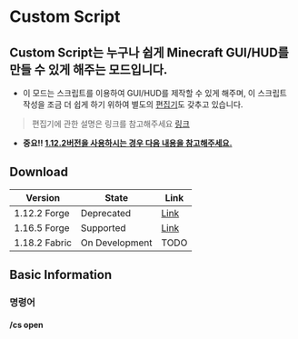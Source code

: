 # Custom Script
## Custom Script는 누구나 쉽게 Minecraft GUI/HUD를 만들 수 있게 해주는 모드입니다.
* 이 모드는 스크립트를 이용하여 GUI/HUD를 제작할 수 있게 해주며, 이 스크립트 작성을 조금 더 쉽게 하기 위하여 별도의 [편집기](https://github.com/dayo05/Script-Maker)도 갖추고 있습니다.
> 편집기에 관한 설명은 링크를 참고해주세요 [링크](https://github.com/dayo05/Script-Maker)
* **중요!! [1.12.2버전을 사용하시는 경우 다음 내용을 참고해주세요.](https://github.com/dayo05/Script-Maker#minecraft-1122-%EC%82%AC%EC%9A%A9%EC%8B%9C%EC%9D%98-%EA%B2%BD%EA%B3%A0)**

## Download
| Version | State | Link |
| --- | --- | --- |
| 1.12.2 Forge | Deprecated | [Link](https://github.com/dayo05/customscript/releases/tag/0.5) |
| 1.16.5 Forge | Supported | [Link](https://github.com/dayo05/customscript/releases/tag/0.7) |
| 1.18.2 Fabric | On Development | TODO |

## Basic Information
### 명령어
#### /cs open <player> <script> [open position]
* 지정된 플레이어(들)의 스크립트를 실행합니다. 

> 만일 open position이 지정되지 않았다면, default로 지정합니다.(처음 Editor을 키면 자동 생성되는 블럭입니다)
#### /cs hud (enable|disable) <script> <player>
* 지정된 플레이어(들)에게 hud를 표시합니다. open position은 항상 hud로 고정되있습니다.
#### /cs cache (font|image) clear <player>
* 비권장
* 지정된 플레이어(들)에게 캐싱된 이미지 혹은 폰트를 초기화합니다.
#### /cs value <player> <value-name> <value>
* 지정된 플레이어(들)에게 해당 값을 부여합니다. 상세 내용은 동적 수치를 참고해주세요.
#### /cs internal-value <value-name> <value>
* internal-value에 해당 값을 부여합니다. 상세 내용은 동적 수치를 참고해주세요.
#### /cs show-value <player> <value-name>
* 지정된 플레이어(들)에게 부여된 값을 확인합니다. 상세 내용은 동적 수치를 참고해주세요.
#### /cs show-internal-value <value-name>
* internal-value에 부여된 값을 확인합니다. 상세 내용은 동적 수치를 참고해주세요.

### 파일들의 위치
* 각 파일들은 지정된 위치에 있어야 합니다.

| 파일 종류 | 저장 위치 |
| --- | --- |
| Script | .minecraft/customscript/ |
| Font | .minecraft/assets/fonts |
| Image | .minecraft/assets/images |
| Video | .minecraft/assets/videos |

예를 들면, 만일 Button Block에서 정의한 Button Image가 test.png라면, .minecraft 밑의 assets 밑에 images 밑에 이 파일을 위치하면 됩니다.

> 폴더가 없다면 새로 만드세요!

또한 파일들은 인터넷을 통해서도 받아올 수 있습니다. 사용법은 파일이름에 웹페이지 링크 넣으면 됩니다. 상세한 내용은 Technical information을 참고해주세요.

### 동적 수치/텍스트
* GUI를 구성하다 보면, 동적으로 텍스트를 변경하거나, 버튼의 위치를 변경하는 등의 행동을 할 필요가 있습니다.
* 텍스트 내부에 `{변수명}`과 같은 형식으로 입력을 하면, 만일 이에 해당되는 변수가 있다면 그 값으로 변경해줍니다.

> Test {test}입니다. 가 있다면,
>
> /cs internal-value test "12" 명령어 실행 시 저 문자열은
>
> Test 12입니다. 로 변경되게 됩니다.
>
> 이 정보는 GUI가 열려있는 동안에도 자동 적용됩니다.

* 문자열에 스페이스가 없는 경우엔 양쪽 끝의 "를 생략 가능합니다.

* Internal-value와 일반 value간의 차이는, internal-value는 전체를 위한 수치이며, 만일 일반 value가 동시에 존재한다면, internal-value는 무시됩니다. 그러나, 일반 value는 플레이어별 수치입니다.

* 보안을 위하여 실제 값들은 GUI가 열려있는 상태에만 갱신됩니다. 이를 위하여 서버의 config 편집이 필요합니다.
```
Script=test1.sc
>Value=test1
>Value=test2

Script=test2.sc
>Value=test1
>Value=test3
```
이 설정 파일은 test1.sc는 test1, test2의 변경을 플레이어에게 전달하고, test2.sc는 test1, test3의 변경을 플레이어에게 전달하라는 의미가 됩니다.
### 랜더링 시스템
* Custom Script는 자체 랜더링 시스템을 보유하고 있습니다. 상세 내용은 Technical Information을 참고해 주세요.
* 랜더링 단계는 크게 Pre, Main, Post 3개로 나뉩니다. Pre, Main, Post 순서대로 랜더링 되며, 먼저 랜더링된 친구는 밑에 깔립니다.
* 만일 동일한 우선순위의 항목이 2개 이상 존재하는 경우 먼저 추가된 친구가 먼저 랜더링됩니다.

### Server side command
* Server side command는 매우 조심히 다루어야 합니다. 이 명령어는 서버 콘솔의 권한으로 명령어를 실행해 줍니다.
* 이 기능은 흑마법입니다. 여러 명령어를 쉽게 작동할 수 있게 해주나, 만일, 플레이어가 임의로 스크립트를 op Dayo05와 같은 절대 해서는 않되는 명령어도 실행이 가능하게 됩니다.(서버 콘솔은 op입니다.)
* 이 기능의 사용을 권장하지 않으나, 굳이 실행하고 싶다면, 설정파일에 `Allow-server-side-command=True` 줄을 맨 밑에 추가해주세요.


## Technical Information
TODO
### Resource API
### Dynamic Value
### Rendering Queue
### API Support
